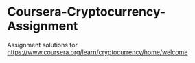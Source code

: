 # Coursera-Cryptocurrency-Assignment
Assignment solutions for https://www.coursera.org/learn/cryptocurrency/home/welcome

